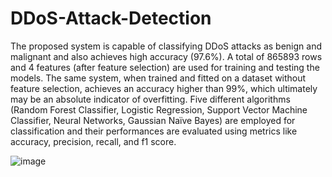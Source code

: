 # DDoS-Attack-Detection

The proposed system is capable of classifying DDoS attacks as benign and malignant and also achieves high accuracy (97.6%). A total of 865893 rows and 4 features (after feature selection) are used for training and testing the models. The same system, when trained and fitted on a dataset without feature selection, achieves an accuracy higher than 99%, which ultimately may be an absolute indicator of overfitting. Five different algorithms (Random Forest Classifier, Logistic Regression, Support Vector Machine Classifier, Neural Networks, Gaussian Naïve Bayes) are employed for classification and their performances are evaluated using metrics like accuracy, precision, recall, and f1 score.

![image](https://user-images.githubusercontent.com/70794697/217293439-c0f439fb-139a-491f-af39-6646801545e4.png)
